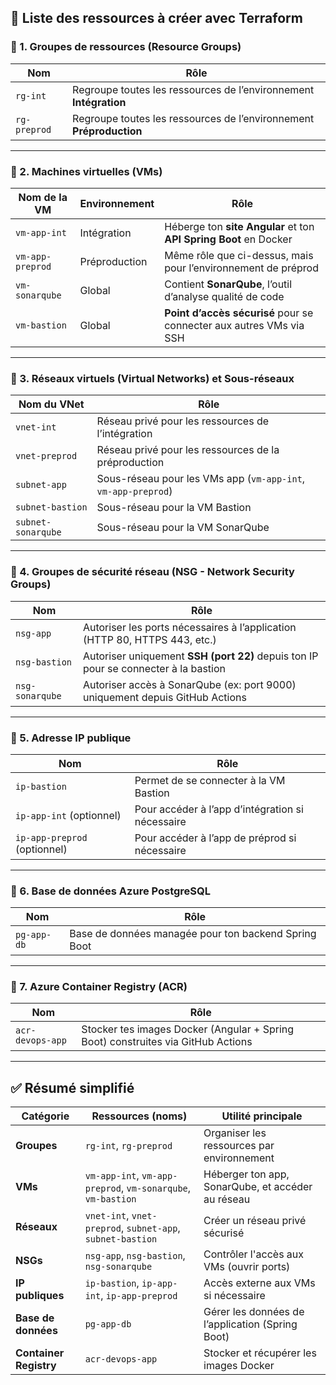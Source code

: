 ## 🧱 Liste des ressources à créer avec Terraform

### 🔹 1. **Groupes de ressources (Resource Groups)**

| Nom          | Rôle                                                                |
| ------------ | ------------------------------------------------------------------- |
| `rg-int`     | Regroupe toutes les ressources de l’environnement **Intégration**   |
| `rg-preprod` | Regroupe toutes les ressources de l’environnement **Préproduction** |

---

### 🔹 2. **Machines virtuelles (VMs)**

| Nom de la VM     | Environnement | Rôle                                                                |
| ---------------- | ------------- | ------------------------------------------------------------------- |
| `vm-app-int`     | Intégration   | Héberge ton **site Angular** et ton **API Spring Boot** en Docker   |
| `vm-app-preprod` | Préproduction | Même rôle que ci-dessus, mais pour l’environnement de préprod       |
| `vm-sonarqube`   | Global        | Contient **SonarQube**, l’outil d’analyse qualité de code           |
| `vm-bastion`     | Global        | **Point d’accès sécurisé** pour se connecter aux autres VMs via SSH |

---

### 🔹 3. **Réseaux virtuels (Virtual Networks) et Sous-réseaux**

| Nom du VNet        | Rôle                                                          |
| ------------------ | ------------------------------------------------------------- |
| `vnet-int`         | Réseau privé pour les ressources de l’intégration             |
| `vnet-preprod`     | Réseau privé pour les ressources de la préproduction          |
| `subnet-app`       | Sous-réseau pour les VMs app (`vm-app-int`, `vm-app-preprod`) |
| `subnet-bastion`   | Sous-réseau pour la VM Bastion                                |
| `subnet-sonarqube` | Sous-réseau pour la VM SonarQube                              |

---

### 🔹 4. **Groupes de sécurité réseau (NSG - Network Security Groups)**

| Nom             | Rôle                                                                                |
| --------------- | ----------------------------------------------------------------------------------- |
| `nsg-app`       | Autoriser les ports nécessaires à l’application (HTTP 80, HTTPS 443, etc.)          |
| `nsg-bastion`   | Autoriser uniquement **SSH (port 22)** depuis ton IP pour se connecter à la bastion |
| `nsg-sonarqube` | Autoriser accès à SonarQube (ex: port 9000) uniquement depuis GitHub Actions        |

---

### 🔹 5. **Adresse IP publique**

| Nom                          | Rôle                                             |
| ---------------------------- | ------------------------------------------------ |
| `ip-bastion`                 | Permet de se connecter à la VM Bastion           |
| `ip-app-int` (optionnel)     | Pour accéder à l’app d’intégration si nécessaire |
| `ip-app-preprod` (optionnel) | Pour accéder à l’app de préprod si nécessaire    |

---

### 🔹 6. **Base de données Azure PostgreSQL**

| Nom         | Rôle                                                 |
| ----------- | ---------------------------------------------------- |
| `pg-app-db` | Base de données managée pour ton backend Spring Boot |

---

### 🔹 7. **Azure Container Registry (ACR)**

| Nom              | Rôle                                                                             |
| ---------------- | -------------------------------------------------------------------------------- |
| `acr-devops-app` | Stocker tes images Docker (Angular + Spring Boot) construites via GitHub Actions |

---

## ✅ Résumé simplifié

| Catégorie              | Ressources (noms)                                            | Utilité principale                                |
| ---------------------- | ------------------------------------------------------------ | ------------------------------------------------- |
| **Groupes**            | `rg-int`, `rg-preprod`                                       | Organiser les ressources par environnement        |
| **VMs**                | `vm-app-int`, `vm-app-preprod`, `vm-sonarqube`, `vm-bastion` | Héberger ton app, SonarQube, et accéder au réseau |
| **Réseaux**            | `vnet-int`, `vnet-preprod`, `subnet-app`, `subnet-bastion`   | Créer un réseau privé sécurisé                    |
| **NSGs**               | `nsg-app`, `nsg-bastion`, `nsg-sonarqube`                    | Contrôler l'accès aux VMs (ouvrir ports)          |
| **IP publiques**       | `ip-bastion`, `ip-app-int`, `ip-app-preprod`                 | Accès externe aux VMs si nécessaire               |
| **Base de données**    | `pg-app-db`                                                  | Gérer les données de l’application (Spring Boot)  |
| **Container Registry** | `acr-devops-app`                                             | Stocker et récupérer les images Docker            |
